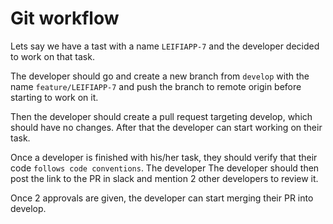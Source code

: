 # Git workflow

Lets say we have a tast with a name `LEIFIAPP-7` and the developer decided to work on that task.

The developer should go and create a new branch from `develop` with the name `feature/LEIFIAPP-7` and push the branch to remote origin before starting to work on it.

Then the developer should create a pull request targeting develop, which should have no changes. After that the developer can start working on their task.

Once a developer is finished with his/her task, they should verify that their code `follows code conventions`. The developer The developer should then post the link to the PR in slack and mention 2 other developers to review it.

Once 2 approvals are given, the developer can start merging their PR into develop.
